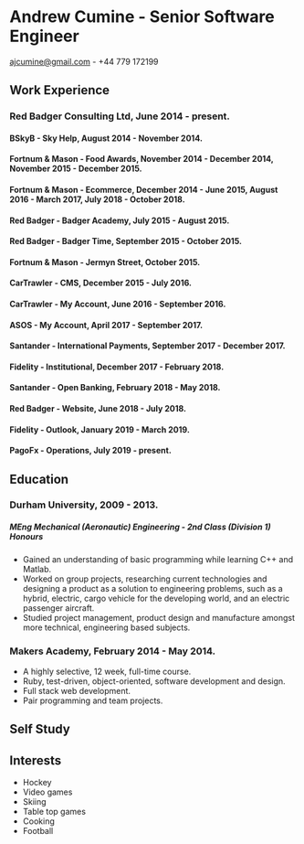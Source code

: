 # Andrew Cumine - Senior Software Engineer

ajcumine@gmail.com - +44 779 172199

## Work Experience

### Red Badger Consulting Ltd, June 2014 - present.

#### BSkyB - Sky Help, August 2014 - November 2014.

#### Fortnum & Mason - Food Awards, November 2014 - December 2014, November 2015 - December 2015.

#### Fortnum & Mason - Ecommerce, December 2014 - June 2015, August 2016 - March 2017, July 2018 - October 2018.

#### Red Badger - Badger Academy, July 2015 - August 2015.

#### Red Badger - Badger Time, September 2015 - October 2015.

#### Fortnum & Mason - Jermyn Street, October 2015.

#### CarTrawler - CMS, December 2015 - July 2016.

#### CarTrawler - My Account, June 2016 - September 2016.

#### ASOS - My Account, April 2017 - September 2017.

#### Santander - International Payments, September 2017 - December 2017.

#### Fidelity - Institutional, December 2017 - February 2018.

#### Santander - Open Banking, February 2018 - May 2018.

#### Red Badger - Website, June 2018 - July 2018.

#### Fidelity - Outlook, January 2019 - March 2019.

#### PagoFx - Operations, July 2019 - present.

## Education

### Durham University, 2009 - 2013.

##### MEng Mechanical (Aeronautic) Engineering - 2nd Class (Division 1) Honours

- Gained an understanding of basic programming while learning C++ and Matlab.
- Worked on group projects, researching current technologies and designing a product as a solution to engineering problems, such as a hybrid, electric, cargo vehicle for the developing world, and an electric passenger aircraft.
- Studied project management, product design and manufacture amongst more technical, engineering based subjects.

### Makers Academy, February 2014 - May 2014.

- A highly selective, 12 week, full-time course.
- Ruby, test-driven, object-oriented, software development and design.
- Full stack web development.
- Pair programming and team projects.

## Self Study

## Interests

- Hockey
- Video games
- Skiing
- Table top games
- Cooking
- Football

